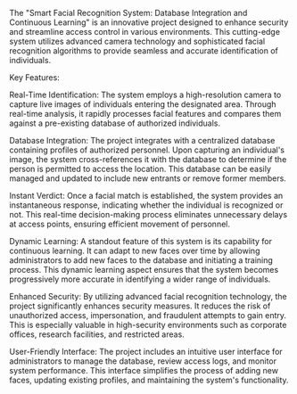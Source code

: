 The "Smart Facial Recognition System: Database Integration and Continuous Learning" is an innovative project designed to enhance security and streamline access control in various environments. This cutting-edge system utilizes advanced camera technology and sophisticated facial recognition algorithms to provide seamless and accurate identification of individuals.

Key Features:

Real-Time Identification: The system employs a high-resolution camera to capture live images of individuals entering the designated area. Through real-time analysis, it rapidly processes facial features and compares them against a pre-existing database of authorized individuals.

Database Integration: The project integrates with a centralized database containing profiles of authorized personnel. Upon capturing an individual's image, the system cross-references it with the database to determine if the person is permitted to access the location. This database can be easily managed and updated to include new entrants or remove former members.

Instant Verdict: Once a facial match is established, the system provides an instantaneous response, indicating whether the individual is recognized or not. This real-time decision-making process eliminates unnecessary delays at access points, ensuring efficient movement of personnel.

Dynamic Learning: A standout feature of this system is its capability for continuous learning. It can adapt to new faces over time by allowing administrators to add new faces to the database and initiating a training process. This dynamic learning aspect ensures that the system becomes progressively more accurate in identifying a wider range of individuals.

Enhanced Security: By utilizing advanced facial recognition technology, the project significantly enhances security measures. It reduces the risk of unauthorized access, impersonation, and fraudulent attempts to gain entry. This is especially valuable in high-security environments such as corporate offices, research facilities, and restricted areas.

User-Friendly Interface: The project includes an intuitive user interface for administrators to manage the database, review access logs, and monitor system performance. This interface simplifies the process of adding new faces, updating existing profiles, and maintaining the system's functionality.
